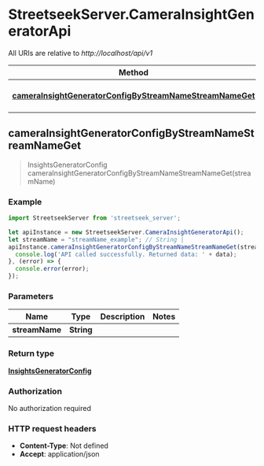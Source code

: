 # StreetseekServer.CameraInsightGeneratorApi

All URIs are relative to *http://localhost/api/v1*

Method | HTTP request | Description
------------- | ------------- | -------------
[**cameraInsightGeneratorConfigByStreamNameStreamNameGet**](CameraInsightGeneratorApi.md#cameraInsightGeneratorConfigByStreamNameStreamNameGet) | **GET** /camera-insight-generator/config/by/stream-name/{streamName} | 



## cameraInsightGeneratorConfigByStreamNameStreamNameGet

> InsightsGeneratorConfig cameraInsightGeneratorConfigByStreamNameStreamNameGet(streamName)



### Example

```javascript
import StreetseekServer from 'streetseek_server';

let apiInstance = new StreetseekServer.CameraInsightGeneratorApi();
let streamName = "streamName_example"; // String | 
apiInstance.cameraInsightGeneratorConfigByStreamNameStreamNameGet(streamName).then((data) => {
  console.log('API called successfully. Returned data: ' + data);
}, (error) => {
  console.error(error);
});

```

### Parameters


Name | Type | Description  | Notes
------------- | ------------- | ------------- | -------------
 **streamName** | **String**|  | 

### Return type

[**InsightsGeneratorConfig**](InsightsGeneratorConfig.md)

### Authorization

No authorization required

### HTTP request headers

- **Content-Type**: Not defined
- **Accept**: application/json

